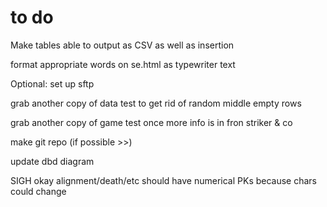 # to do

Make tables able to output as CSV as well as insertion

format appropriate words on se.html as typewriter text

Optional: set up sftp

grab another copy of data test to get rid of random middle empty rows

grab another copy of game test once more info is in fron striker & co

make git repo (if possible >>)

update dbd diagram

SIGH okay alignment/death/etc should have numerical PKs because chars could change
